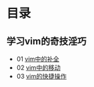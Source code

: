 # 目录

## 学习vim的奇技淫巧

- 01 [vim中的补全](01.vim中的补全.md)
- 02 [vim中的移动](02.vim中的移动.md)
- 03 [vim的快捷操作](03.vim的快捷操作.md)
